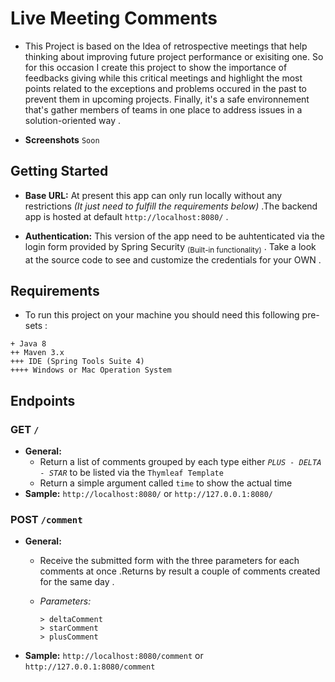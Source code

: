 # Live Meeting Comments

   - This Project is based on the Idea of retrospective meetings that help thinking about improving future project performance or exisiting one. So for this              occasion I create this project to show the importance of feedbacks giving while this critical meetings and highlight the most points related to the exceptions      and problems occured in the past to prevent them in upcoming projects. Finally, it's a safe environnement that's gather members of teams in one place to            address issues in a solution-oriented way .
  
   - **Screenshots** `Soon`
  
## Getting Started

   - **Base URL:** At present this app can only run locally without any restrictions *(It just need to fulfill the requirements below)* .The backend app is hosted 
      at default `http://localhost:8080/` .
      
   - **Authentication:** This version of the app need to be auhtenticated via the login form provided by Spring Security <sub>(Built-in functionality)</sub> . Take a        look at the source code to see and customize the credentials for your OWN .
 
## Requirements

   - To run this project on your machine you should need this following pre-sets :
        
    + Java 8
    ++ Maven 3.x
    +++ IDE (Spring Tools Suite 4)
    ++++ Windows or Mac Operation System
    
## Endpoints

### GET `/`

   - **General:**
      - Return a list of comments grouped by each type either *`PLUS - DELTA - STAR`* to be listed via the `Thymleaf Template`
      - Return a simple argument called `time` to show the actual time
   - **Sample:** `http://localhost:8080/` or `http://127.0.0.1:8080/`

### POST `/comment`

   - **General:**
      - Receive the submitted form with the three parameters for each comments at once .Returns by result a couple of comments created for the same day .
      - *Parameters:* 
      
          ```
         > deltaComment
         > starComment
         > plusComment
          ```
   - **Sample:** `http://localhost:8080/comment` or `http://127.0.0.1:8080/comment`
    
